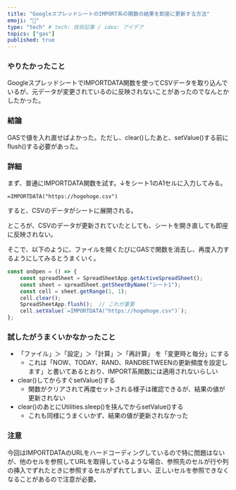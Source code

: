 ```yaml
---
title: "GoogleスプレッドシートのIMPORT系の関数の結果を即座に更新する方法"
emoji: "📝"
type: "tech" # tech: 技術記事 / idea: アイデア
topics: ["gas"]
published: true
---
```


###  やりたかったこと

GoogleスプレッドシートでIMPORTDATA関数を使ってCSVデータを取り込んでいるが、元データが変更されているのに反映されないことがあったのでなんとかしたかった。

### 結論

GASで値を入れ直せばよかった。ただし、clear()したあと、setValue()する前にflush()する必要があった。

### 詳細

まず、普通にIMPORTDATA関数を試す。↓をシート1のA1セルに入力してみる。

```
=IMPORTDATA("https://hogehoge.csv")
```

すると、CSVのデータがシートに展開される。

ところが、CSVのデータが更新されていたとしても、シートを開き直しても即座に反映されない。

そこで、以下のように、ファイルを開くたびにGASで関数を消去し、再度入力するようにしてみるとうまくいく。

```javascript
const onOpen = () => {
    const spreadSheet = SpreadSheetApp.getActiveSpreadSheet();
    const sheet = spreadSheet.getSheetByName("シート1");
    const cell = sheet.getRange(1, 1);
    cell.clear();
    SpreadSheetApp.flush();  // これが重要
    cell.setValue(`=IMPORTDATA("https://hogehoge.csv")`);
};
```

### 試したがうまくいかなかったこと

- 「ファイル」＞「設定」＞「計算」＞「再計算」
を「変更時と毎分」にする
  - これは「NOW、TODAY、RAND、RANDBETWEENの更新頻度を設定します」と書いてあるとおり、IMPORT系関数には適用されないらしい
- clear()してからすぐsetValue()する
  - 関数がクリアされて再度セットされる様子は確認できるが、結果の値が更新されない
- clear()のあとにUtilities.sleep()を挟んでからsetValue()する
  - これも同様にうまくいかず、結果の値が更新されなかった

### 注意

今回はIMPORTDATAのURLをハードコーディングしているので特に問題はないが、他のセルを参照してURLを取得しているような場合、参照先のセルが行や列の挿入でずれたときに参照するセルがずれてしまい、正しいセルを参照できなくなることがあるので注意が必要。
